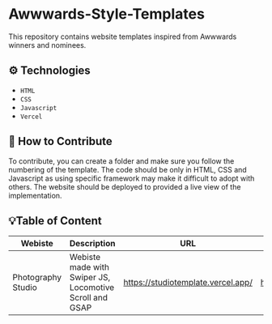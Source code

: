 # Awwwards-Style-Templates
This repository contains website templates inspired from Awwwards winners and nominees.

## ⚙️ Technologies

- `HTML`
- `CSS`
- `Javascript`
- `Vercel`

## 📝 How to Contribute

To contribute, you can create a folder and make sure you follow the numbering of the template. The code should be only in HTML, CSS and Javascript as using specific framework may make it difficult to adopt with others. The website should be deployed to provided a live view of the implementation.


## 💡Table of Content
| Webiste | Description | URL | Inspired By|
| --- | --- | --- | --- |
| Photography Studio | Webiste made with Swiper JS, Locomotive Scroll and GSAP | https://studiotemplate.vercel.app/ | https://www.rejouice.com/ |
